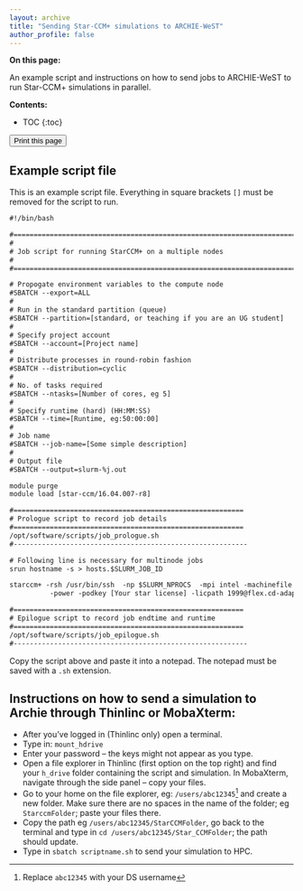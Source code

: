 ```yaml
---
layout: archive
title: "Sending Star-CCM+ simulations to ARCHIE-WeST"
author_profile: false
---
```



**On this page:**

An example script and instructions on how to send jobs to ARCHIE-WeST to run Star-CCM+ simulations in parallel.


**Contents:**
* TOC
{:toc}

<div class="text-right">
<input type="button" value="Print this page" onClick="window.print()">
</div>




## Example script file
This is an example script file. Everything in square brackets `[]` must be removed for the script to run. 
```html
#!/bin/bash

#=================================================================================
#
# Job script for running StarCCM+ on a multiple nodes
#
#=================================================================================

# Propogate environment variables to the compute node
#SBATCH --export=ALL
#
# Run in the standard partition (queue)
#SBATCH --partition=[standard, or teaching if you are an UG student]
#
# Specify project account
#SBATCH --account=[Project name]
#
# Distribute processes in round-robin fashion
#SBATCH --distribution=cyclic
#
# No. of tasks required
#SBATCH --ntasks=[Number of cores, eg 5]
#
# Specify runtime (hard) (HH:MM:SS)
#SBATCH --time=[Runtime, eg:50:00:00]
#
# Job name
#SBATCH --job-name=[Some simple description]
#
# Output file
#SBATCH --output=slurm-%j.out

module purge 
module load [star-ccm/16.04.007-r8]

#=========================================================
# Prologue script to record job details
#=========================================================
/opt/software/scripts/job_prologue.sh 
#----------------------------------------------------------

# Following line is necessary for multinode jobs
srun hostname -s > hosts.$SLURM_JOB_ID

starccm+ -rsh /usr/bin/ssh  -np $SLURM_NPROCS  -mpi intel -machinefile $SLURM_SUBMIT_DIR/hosts.$SLURM_JOB_ID -batch \
          -power -podkey [Your star license] -licpath 1999@flex.cd-adapco.com $SLURM_SUBMIT_DIR/[Your star-ccm file.sim]

#=========================================================
# Epilogue script to record job endtime and runtime
#=========================================================
/opt/software/scripts/job_epilogue.sh 
#----------------------------------------------------------
```
Copy the script above and paste it into a notepad. The notepad must be saved with a `.sh` extension.


## Instructions on how to send a simulation to Archie through Thinlinc or MobaXterm:
-	After you’ve logged in (Thinlinc only) open a terminal. 
-	Type in: `mount_hdrive`
-	Enter your password – the keys might not appear as you type.
-	Open a file explorer in Thinlinc (first option on the top right) and find your `h_drive` folder containing the script and simulation. In MobaXterm, navigate through the side panel – copy your files.
-	Go to your home on the file explorer, eg: `/users/abc12345`[^1] and create a new folder. Make sure there are no spaces in the name of the folder; eg `StarccmFolder`; paste your files there.
-	Copy the path eg `/users/abc12345/StarCCMFolder`, go back to the terminal and type in `cd /users/abc12345/Star_CCMFolder`; the path should update.
-	Type in `sbatch scriptname.sh` to send your simulation to HPC.

[^1]: Replace `abc12345` with your DS username
